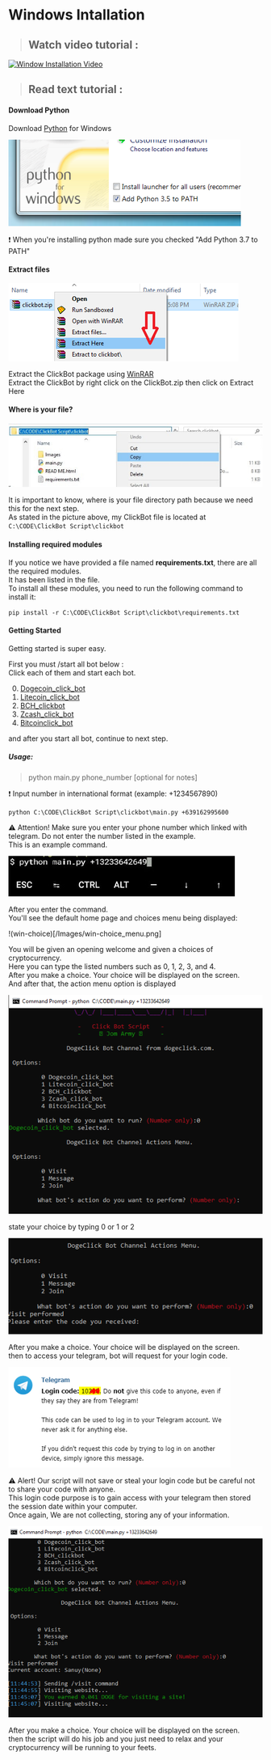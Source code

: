 # Windows Intallation

> ## Watch video tutorial :    

[![Window Installation Video](https://img.youtube.com/vi/-lmO-_W8-Jw/0.jpg)](https://www.youtube.com/watch?v=-lmO-_W8-Jw)    

> ## Read text tutorial :  
#### Download Python
Download [Python](https://www.python.org/downloads/) for Windows    

![path](/Images/win-py-install.png)    

❗ When you're installing python made sure you checked "Add Python 3.7 to PATH"      
#### Extract files

![extract](/Images/window-extract.png)    

Extract the ClickBot package using [WinRAR](https://www.rarlab.com/)    
Extract the ClickBot by right click on the ClickBot.zip then click on Extract Here    
#### Where is your file?

![dir](/Images/win-dir.jpg)    

It is important to know, where is your file directory path because we need this for the next step.       
As stated in the picture above, my ClickBot file is located at `C:\CODE\ClickBot Script\clickbot`
#### Installing required modules
If you notice we have provided a file named **requirements.txt**, there are all the required modules.    
It has been listed in the file.    
To install all these modules, you need to run the following command to install it:    
```
pip install -r C:\CODE\ClickBot Script\clickbot\requirements.txt
```

#### Getting Started
Getting started is super easy.

First you must /start all bot below :    
Click each of them and start each bot.    

0. [Dogecoin_click_bot](https://t.me/Dogecoin_click_bot?start=BbHI)
1. [Litecoin_click_bot](https://t.me/Litecoin_click_bot?start=2sWF)
2. [BCH_clickbot](https://t.me/BCH_clickbot?start=BGny)
3. [Zcash_click_bot](https://t.me/Zcash_click_bot?start=9io7)
4. [Bitcoinclick_bot](https://t.me/Bitcoinclick_bot?start=eBh6)

and after you start all bot, continue to next step.
##### Usage: 
> python main.py phone_number [optional for notes]    

❗ Input number in international format (example: +1234567890)    

```
python C:\CODE\ClickBot Script\clickbot\main.py +639162995600
```
⚠️ Attention! Make sure you enter your phone number which linked with telegram. Do not enter the number listed in the example.    
This is an example command.    

![cmd](/Images/termux-execute-cmd.png)    

After you enter the command.    
You'll see the default home page and choices menu being displayed:    

!(win-choice)[/Images/win-choice_menu.png]

You will be given an opening welcome and given a choices of cryptocurrency.    
Here you can type the listed numbers such as 0, 1, 2, 3, and 4.    
After you make a choice. Your choice will be displayed on the screen.    
And after that, the action menu option is displayed    

![action-win](/Images/win-action_menu.png)    

state your choice by typing 0 or 1 or 2    

![win-tele-code](/Images/win-tele-code.png)    

After you make a choice. Your choice will be displayed on the screen.    
then to access your telegram, bot will request for your login code.    

![telecode](/Images/telecode.png)   

⚠️ Alert! Our script will not save or steal your login code but be careful not to share your code with anyone.    
This login code purpose is to gain access with your telegram then stored the session date within your computer.    
Once again, We are not collecting, storing any of your information.    

![win-result](/Images/win-result.png)    

After you make a choice. Your choice will be displayed on the screen.    
then the script will do his job and you just need to relax and your cryptocurrency will be running to your feets.
